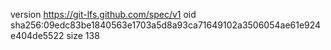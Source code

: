 version https://git-lfs.github.com/spec/v1
oid sha256:09edc83be1840563e1703a5d8a93ca71649102a3506054ae61e924e404de5522
size 138
